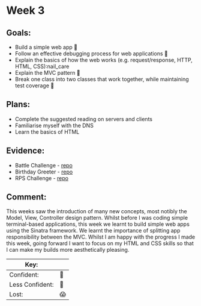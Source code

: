 # Week 3
## Goals:

-  Build a simple web app :nail_care:
-  Follow an effective debugging process for web applications :nail_care:
-  Explain the basics of how the web works (e.g. request/response, HTTP, HTML, CSS):nail_care
-  Explain the MVC pattern :nail_care:
-  Break one class into two classes that work together, while maintaining test coverage :nail_care:

## Plans:

-  Complete the suggested reading on servers and clients
-  Familiarise myself with the DNS
-  Learn the basics of HTML

## Evidence:

- Battle Challenge - [repo](https://github.com/sedwards93/battle)
- Birthday Greeter - [repo](https://github.com/sedwards93/Birthday-greeter)
- RPS Challenge - [repo](https://github.com/sedwards93/rps-challenge)

## Comment:

This weeks saw the introduction of many new concepts, most notibly the Model, View, Controller design pattern. Whilst before I was coding simple terminal-based applications, this week we learnt to build simple web apps using the Sinatra framework. We learnt the importance of splitting app responsibility between the MVC. Whilst I am happy with the progress I made this week, going forward I want to focus on my HTML and CSS skills so that I can make my builds more aesthetically pleasing. 


|Key:     ||
|---------------|-----------|
|Confident:     |:nail_care:|
|Less Confident:|:no_good:  |
|Lost:          |:scream:   |

